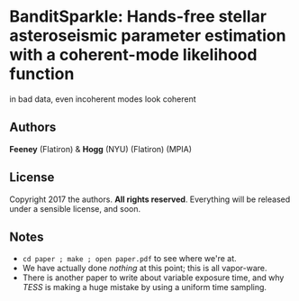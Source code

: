 # BanditSparkle: Hands-free stellar asteroseismic parameter estimation with a coherent-mode likelihood function
in bad data, even incoherent modes look coherent

## Authors
**Feeney** (Flatiron) & **Hogg** (NYU) (Flatiron) (MPIA)

## License
Copyright 2017 the authors. **All rights reserved**. Everything will be released under a sensible license, and soon.

## Notes
- `cd paper ; make ; open paper.pdf` to see where we're at.
- We have actually done *nothing* at this point; this is all vapor-ware.
- There is another paper to write about variable exposure time, and why *TESS* is making a huge mistake by using a uniform time sampling.
